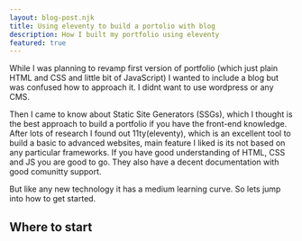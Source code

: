 ```yaml
---
layout: blog-post.njk
title: Using eleventy to build a portolio with blog
description: How I built my portfolio using eleventy
featured: true
---
```


While I was planning to revamp first version of portfolio (which just plain HTML and CSS and little bit of JavaScript) I wanted to include a blog but was confused how to approach it. I didnt want to use wordpress
or any CMS.

Then I came to know about Static Site Generators (SSGs), which I thought is the best approach to build a portfolio if you have the front-end knowledge. After lots of research I found out 11ty(eleventy), which is an excellent tool to build a basic to advanced websites, main feature I liked is its not based on any particular frameworks. If you have good understanding of HTML, CSS and JS you are good to go. They also have a decent documentation with good comunitty support.

But like any new technology it has a medium learning curve. So lets jump into how to get started.

## Where to start
